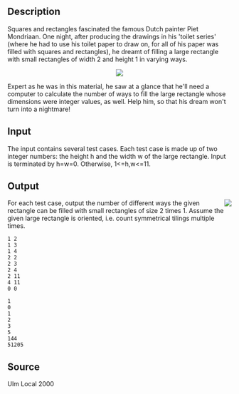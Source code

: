 <h2>Description</h2><p>Squares and rectangles fascinated the famous Dutch painter Piet Mondriaan. One night, after producing the drawings in his 'toilet series' (where he had to use his toilet paper to draw on, for all of his paper was filled with squares and rectangles), he dreamt of filling a large rectangle with small rectangles of width 2 and height 1 in varying ways.</p><p><center><img src="file://2HGzlOUH.png"></center></p><p>Expert as he was in this material, he saw at a glance that he'll need a computer to calculate the number of ways to fill the large rectangle whose dimensions were integer values, as well. Help him, so that his dream won't turn into a nightmare!</p><h2>Input</h2><p>The input contains several test cases. Each test case is made up of two integer numbers: the height h and the width w of the large rectangle. Input is terminated by h=w=0. Otherwise, 1&lt;=h,w&lt;=11.</p><h2>Output</h2><p><img src="file://9emzerqP.png" align="right">For each test case, output the number of different ways the given rectangle can be filled with small rectangles of size 2 times 1. Assume the given large rectangle is oriented, i.e. count symmetrical tilings multiple times.</p>

<pre><code class="language-input1">1 2
1 3
1 4
2 2
2 3
2 4
2 11
4 11
0 0
</code></pre>

<pre><code class="language-output1">1
0
1
2
3
5
144
51205
</code></pre>

<h2>Source</h2><p>Ulm Local 2000</p>
